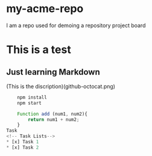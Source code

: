 # my-acme-repo
I am a repo used for demoing a repository project board
# This is a test

## Just learning Markdown 

(This is the discription)(github-octocat.png)
<!--Codeblocks-->
```bash
    npm install
    npm start
```

```Javascript
    Function add (num1, num2){
        return num1 + num2;
    }
Task 
<!-- Task Lists-->
* [x] Task 1
* [x] Task 2